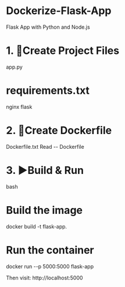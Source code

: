 # Dockerize-Flask-App
Flask App with Python and Node.js

# 1. 🔧Create Project Files
app.py

# requirements.txt
nginx
flask

# 2. 🐳Create Dockerfile
Dockerfile.txt 
Read -- Dockerfile

# 3. ▶️Build & Run
bash

# Build the image
docker build -t flask-app.

# Run the container
docker run --p 5000:5000 flask-app

Then visit: http://localhost:5000


